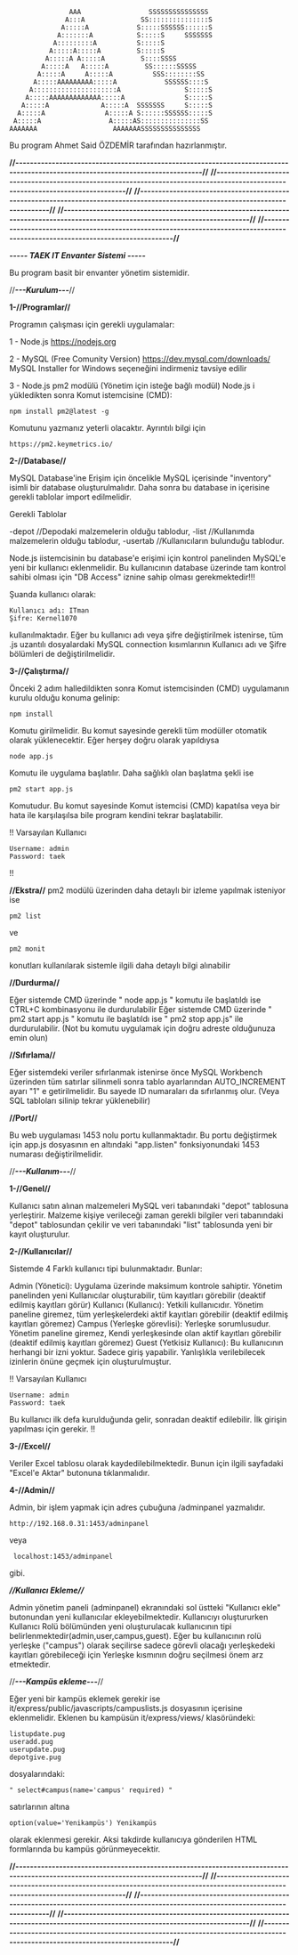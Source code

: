                                                        
                   AAA                 SSSSSSSSSSSSSSS   
                  A:::A              SS:::::::::::::::S  
                 A:::::A            S:::::SSSSSS::::::S  
                A:::::::A           S:::::S     SSSSSSS  
               A:::::::::A          S:::::S              
              A:::::A:::::A         S:::::S              
             A:::::A A:::::A         S::::SSSS           
            A:::::A   A:::::A         SS::::::SSSSS      
           A:::::A     A:::::A          SSS::::::::SS    
          A:::::AAAAAAAAA:::::A            SSSSSS::::S   
         A:::::::::::::::::::::A                S:::::S  
        A:::::AAAAAAAAAAAAA:::::A               S:::::S  
       A:::::A             A:::::A  SSSSSSS     S:::::S  
      A:::::A               A:::::A S::::::SSSSSS:::::S  
     A:::::A                 A:::::AS:::::::::::::::SS   
    AAAAAAA                   AAAAAAASSSSSSSSSSSSSSS     
                                                       


Bu program Ahmet Said ÖZDEMİR tarafından hazırlanmıştır.



**//--------------------------------------------------------------------------------------------------------------------------------//**
**//--------------------------------------------------------------------------------------------------------------------------------//**
**//--------------------------------------------------------------------------------------------------------------------------------//**
**//--------------------------------------------------------------------------------------------------------------------------------//**
**//--------------------------------------------------------------------------------------------------------------------------------//**





*****----- TAEK IT Envanter Sistemi -----*****

  Bu program basit bir envanter yönetim sistemidir.




//***---Kurulum---***//

**1-//Programlar//**

Programın çalışması için gerekli uygulamalar:

1 - Node.js
    https://nodejs.org

2 - MySQL (Free Comunity Version)
    https://dev.mysql.com/downloads/
    MySQL Installer for Windows seçeneğini indirmeniz tavsiye edilir

3 - Node.js pm2 modülü (Yönetim için isteğe bağlı modül)
    Node.js i yükledikten sonra Komut istemcisine (CMD):

    npm install pm2@latest -g

   Komutunu yazmanız yeterli olacaktır.
   Ayrıntılı bilgi için
    
    https://pm2.keymetrics.io/ 




**2-//Database//**

  MySQL Database'ine Erişim için öncelikle MySQL içerisinde "inventory" isimli bir database oluşturulmalıdır. Daha sonra bu database in içerisine gerekli tablolar import edilmelidir.

Gerekli Tablolar

  -depot        //Depodaki malzemelerin olduğu tablodur,
  -list         //Kullanımda malzemelerin olduğu tablodur,
  -usertab      //Kullanıcıların bulunduğu tablodur.


  Node.js iistemcisinin bu database'e erişimi için kontrol panelinden MySQL'e yeni bir kullanıcı eklenmelidir.
  Bu kullanıcının database üzerinde tam kontrol sahibi olması için "DB Access" iznine sahip olması gerekmektedir!!!

  Şuanda kullanıcı olarak:

    Kullanıcı adı: ITman
    Şifre: Kernel1070

  kullanılmaktadır. Eğer bu kullanıcı adı veya şifre değiştirilmek istenirse, tüm .js uzantılı dosyalardaki MySQL connection kısımlarının Kullanıcı adı ve Şifre bölümleri de değiştirilmelidir.




**3-//Çalıştırma//**

  Önceki 2 adım halledildikten sonra Komut istemcisinden (CMD) uygulamanın kurulu olduğu konuma gelinip:

    npm install

  Komutu girilmelidir. Bu komut sayesinde gerekli tüm modüller otomatik olarak yüklenecektir.
  Eğer herşey doğru olarak yapıldıysa

    node app.js

  Komutu ile uygulama başlatılır.
  Daha sağlıklı olan başlatma şekli ise

    pm2 start app.js

  Komutudur. Bu komut sayesinde Komut istemcisi (CMD) kapatılsa veya bir hata ile karşılaşılsa bile program kendini tekrar başlatabilir.

  !!
  Varsayılan Kullanıcı

    Username: admin
    Password: taek
  !!

  **//Ekstra//**
    pm2 modülü üzerinden daha detaylı bir izleme yapılmak isteniyor ise

    pm2 list 
    
   ve

    pm2 monit

   konutları kullanılarak sistemle ilgili daha detaylı bilgi alınabilir

  **//Durdurma//**

   Eğer sistemde CMD üzerinde  " node app.js "  komutu ile başlatıldı ise CTRL+C kombinasyonu ile durdurulabilir
   Eğer sistemde CMD üzerinde  " pm2 start app.js "  komutu ile başlatıldı ise  " pm2 stop app.js"  ile durdurulabilir. (Not bu komutu uygulamak için doğru adreste olduğunuza emin olun)

  **//Sıfırlama//**

   Eğer sistemdeki veriler sıfırlanmak istenirse önce MySQL Workbench üzerinden tüm satırlar silinmeli sonra tablo ayarlarından AUTO_INCREMENT ayarı "1" e getirilmelidir. Bu sayede ID numaraları da sıfırlanmış olur.
   (Veya SQL tabloları silinip tekrar yüklenebilir)

  **//Port//**

  Bu web uygulaması 1453 nolu portu kullanmaktadır. Bu portu değiştirmek için app.js dosyasının en altındaki "app.listen" fonksiyonundaki 1453 numarası değiştirilmelidir.


//***---Kullanım---***//

  **1-//Genel//**

  Kullanıcı satın alınan malzemeleri MySQL veri tabanındaki "depot" tablosuna yerleştirir. Malzeme kişiye verileceği zaman gerekli bilgiler veri tabanındaki "depot" tablosundan çekilir ve veri tabanındaki "list" tablosunda yeni bir kayıt oluşturulur.

  **2-//Kullanıcılar//**

  Sistemde 4 Farklı kullanıcı tipi bulunmaktadır. Bunlar:

  Admin (Yönetici): Uygulama üzerinde maksimum kontrole sahiptir. Yönetim panelinden yeni Kullanıcılar oluşturabilir, tüm kayıtları görebilir (deaktif edilmiş kayıtları görür)
  Kullanıcı (Kullanıcı): Yetkili kullanıcıdır. Yönetim paneline giremez, tüm yerleşkelerdeki aktif kayıtları görebilir (deaktif edilmiş kayıtları göremez)
  Campus (Yerleşke görevlisi): Yerleşke sorumlusudur. Yönetim paneline giremez, Kendi yerleşkesinde olan aktif kayıtları görebilir (deaktif edilmiş kayıtları göremez)
  Guest (Yetkisiz Kullanıcı): Bu kullanıcının herhangi bir izni yoktur. Sadece giriş yapabilir. Yanlışlıkla verilebilecek izinlerin önüne geçmek için oluşturulmuştur.

  !!
  Varsayılan Kullanıcı

    Username: admin
    Password: taek

  Bu kullanıcı ilk defa kurulduğunda gelir, sonradan deaktif edilebilir. İlk girişin yapılması için gerekir.
  !!


  **3-//Excel//**

  Veriler Excel tablosu olarak kaydedilebilmektedir. Bunun için ilgili sayfadaki "Excel'e Aktar" butonuna tıklanmalıdır.

  **4-//Admin//**

  Admin, bir işlem yapmak için adres çubuğuna /adminpanel yazmalıdır.

    http://192.168.0.31:1453/adminpanel
   
   veya
   
     localhost:1453/adminpanel
   
   gibi.

   ***//Kullanıcı Ekleme//***

   Admin yönetim paneli (adminpanel) ekranındaki sol üstteki "Kullanıcı ekle" butonundan yeni kullanıcılar ekleyebilmektedir.
   Kullanıcıyı oluştururken Kullanıcı Rolü bölümünden yeni oluşturulacak kullanıcının tipi belirlenmektedir(admin,user,campus,guest).
     Eğer bu kullanıcının rolü yerleşke ("campus") olarak seçilirse sadece görevli olacağı yerleşkedeki kayıtları görebileceği için Yerleşke kısmının doğru seçilmesi önem arz etmektedir.




//***---Kampüs ekleme---***//

  Eğer yeni bir kampüs eklemek gerekir ise it/express/public/javascripts/campuslists.js dosyasının içerisine eklenmelidir.
  Eklenen bu kampüsün  it/express/views/ klasöründeki:

    listupdate.pug
    useradd.pug
    userupdate.pug
    depotgive.pug

  dosyalarındaki:

    " select#campus(name='campus' required) "

  satırlarının altına 
  
    option(value='Yenikampüs') Yenikampüs

  olarak eklenmesi gerekir. Aksi takdirde kullanıcıya gönderilen HTML formlarında bu kampüs görünmeyecektir.





**//--------------------------------------------------------------------------------------------------------------------------------//**
**//--------------------------------------------------------------------------------------------------------------------------------//**
**//--------------------------------------------------------------------------------------------------------------------------------//**
**//--------------------------------------------------------------------------------------------------------------------------------//**
**//--------------------------------------------------------------------------------------------------------------------------------//**
